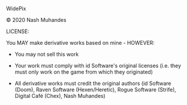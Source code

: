 WidePix

© 2020 Nash Muhandes

LICENSE:

You MAY make derivative works based on mine - HOWEVER:

- You may not sell this work

- Your work must comply with id Software's original licenses (i.e. they must only work on the game from which they originated)

- All derivative works must credit the original authors (id Software (Doom), Raven Software (Hexen/Heretic), Rogue Software (Strife), Digital Café (Chex), Nash Muhandes)

